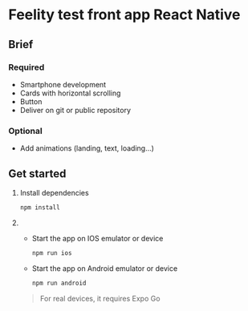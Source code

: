 # Feelity test front app React Native

## Brief

### Required

- Smartphone development
- Cards with horizontal scrolling
- Button
- Deliver on git or public repository

### Optional

- Add animations (landing, text, loading...)

## Get started

1. Install dependencies

   ```bash
   npm install
   ```

2. - Start the app on IOS emulator or device

     ```bash
     npm run ios
     ```

   - Start the app on Android emulator or device

     ```bash
     npm run android
     ```

   > For real devices, it requires Expo Go
